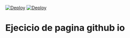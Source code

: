 [![Deploy](https://github.com/nano871022/nano871022.github.io/actions/workflows/deploy.yaml/badge.svg)](https://github.com/nano871022/nano871022.github.io/actions/workflows/deploy.yaml)
[![Deploy](https://github.com/nano871022/nano871022.github.io/actions/workflows/deploy.yaml/badge.svg?event=status)](https://github.com/nano871022/nano871022.github.io/actions/workflows/deploy.yaml)

# Ejecicio de pagina github io
